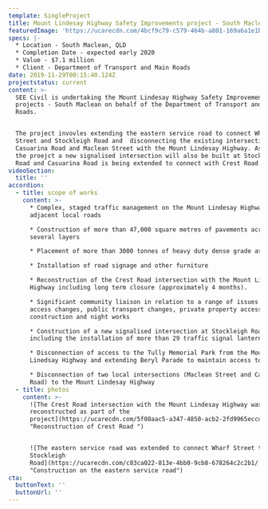 ```yaml
---
template: SingleProject
title: Mount Lindesay Highway Safety Improvements project - South Maclean
featuredImage: 'https://ucarecdn.com/4bcf9c79-c579-464b-a801-169a6a1e1bf5/'
specs: |-
  * Location - South Maclean, QLD 
  * Completion Date - expected early 2020 
  * Value - $7.1 million 
  * Client - Department of Transport and Main Roads
date: 2019-11-29T00:15:40.124Z
projectstatus: current
content: >-
  SEE Civil is undertaking the Mount Lindesay Highway Safety Improvement
  projects - South Maclean on behalf of the Department of Transport and Main
  Roads. 


  The project invovles extending the eastern service road to connect Wharf
  Street and Stockleigh Road and  disconnecting the existing intersections of
  Casuarina Road and Maclean Street with the Mount Lindesay Highway. As part of
  the proejct a new signalised intersection will also be built at Stockleigh
  Road and Casuarina Road is being extended to connect with Crest Road.
videoSection:
  title: ''
accordion:
  - title: scope of works
    content: >-
      * Complex, staged traffic management on the Mount Lindesay Highway and
      adjacent local roads

      * Construction of more than 47,000 square metres of pavements across
      several layers

      * Placement of more than 3000 tonnes of heavy duty dense grade asphalt  

      * Installation of road signage and other furniture 

      * Reconstruction of the Crest Road intersection with the Mount Lindesay
      Highway including long term closure (approximately 4 months). 

      * Significant community liaison in relation to a range of issues including
      access changes, public transport changes, private property access
      construction and night works

      * Construction of a new signalised intersection at Stockleigh Road
      including the installation of more than 29 traffic signal lanterns. 

      * Disconnection of access to the Tully Memorial Park from the Mount
      Linedsay Highway and extending Beryl Parade to maintain access to the park

      * Disconnection of two local intersections (Maclean Street and Casuarina
      Road) to the Mount Lindesay Highway
  - title: photos
    content: >-
      ![The Crest Road intersection with the Mount Lindesay Highway was
      reconstructed as part of the
      project](https://ucarecdn.com/5f08aac5-a347-4850-acb2-2fd9965eccdf/
      "Reconstruction of Crest Road ")


      ![The eastern service road was extended to connect Wharf Street to
      Stockleigh
      Road](https://ucarecdn.com/c83ca022-813e-4bb0-9cb8-678264c2c2b1/
      "Construction on the eastern service road")
cta:
  buttonText: ''
  buttonUrl: ''
---
```


